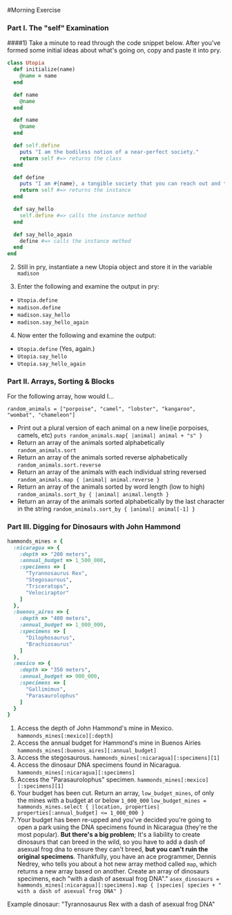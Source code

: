 #Morning Exercise

### Part I. The "self" Examination

####1) Take a minute to read through the code snippet below. After you've formed some initial ideas about what's going on, copy and paste it into pry.

```ruby
class Utopia
  def initialize(name)
    @name = name
  end

  def name
    @name
  end

  def name
    @name
  end

  def self.define
    puts "I am the bodiless notion of a near-perfect society."
    return self #=> returns the class
  end

  def define
    puts "I am #{name}, a tangible society that you can reach out and touch in which everyone is content." 
    return self #=> returns the instance
  end

  def say_hello
    self.define #=> calls the instance method
  end

  def say_hello_again
    define #=> calls the instance method
  end
end
```

2) Still in pry, instantiate a new Utopia object and store it in the variable `madison`

3) Enter the following and examine the output in pry:
  * `Utopia.define`
  * `madison.define`
  * `madison.say_hello`
  * `madison.say_hello_again`

4) Now enter the following and examine the output:
  * `Utopia.define` (Yes, again.)
  * `Utopia.say_hello`
  * `Utopia.say_hello_again`

### Part II. Arrays, Sorting & Blocks

For the following array, how would I...

```
random_animals = ["porpoise", "camel", "lobster", "kangaroo", "wombat", "chameleon"]
```
* Print out a plural version of each animal on a new line(ie porpoises, camels, etc)
`puts random_animals.map{ |animal| animal + "s" }`
* Return an array of the animals sorted alphabetically
`random_animals.sort`
* Return an array of the animals sorted reverse alphabetically
`random_animals.sort.reverse`
* Return an array of the animals with each individual string reversed
`random_animals.map { |animal| animal.reverse }`
* Return an array of the animals sorted by word length (low to high)
`random_animals.sort_by { |animal| animal.length }`
* Return an array of the animals sorted alphabetically by the last character in the string
`random_animals.sort_by { |animal| animal[-1] }`

### Part III. Digging for Dinosaurs with John Hammond

```ruby
hammonds_mines = { 
  :nicaragua => {
    :depth => "200 meters",
    :annual_budget => 1_500_000,
    :specimens => [
      "Tyrannosaurus Rex", 
      "Stegosaurous", 
      "Triceratops",
      "Velociraptor"
    ]
  },
  :buenos_aires => {
    :depth => "400 meters",
    :annual_budget => 1_000_000,
    :specimens => [
      "Dilophosaurus", 
      "Brachiosaurus"
    ]
  }, 
  :mexico => {
    :depth => "350 meters",
    :annual_budget => 900_000,
    :specimens => [
      "Gallimimus",
      "Parasaurolophus"
    ]
  }
}
```
1) Access the depth of John Hammond's mine in Mexico.
`hammonds_mines[:mexico][:depth]`
2) Access the annual budget for Hammond's mine in Buenos Airies
`hammonds_mines[:buenos_aires][:annual_budget]`
3) Access the stegosaurous.
`hammonds_mines[:nicaragua][:specimens][1]`
4) Access the dinosaur DNA specimens found in Nicaragua. 
`hammonds_mines[:nicaragua][:specimens]`
5) Access the "Parasaurolophus" specimen.
`hammonds_mines[:mexico][:specimens][1]`
6) Your budget has been cut. Return an array, `low_budget_mines`, of only the mines with a budget at or below `1_000_000`
`low_budget_mines = hammonds_mines.select { |location, properties| properties[:annual_budget] <= 1_000_000 }`
7) Your budget has been re-upped and you've decided you're going to open a park using the DNA specimens found in Nicaragua (they're the most popular). __But there's a big problem__; It's a liability to create dinosaurs that can breed in the wild, so you have to add a dash of asexual frog dna to ensure they can't breed, __but you can't ruin the original specimens__. Thankfully, you have an ace programmer, Dennis Nedrey, who tells you about a hot new array method called `map`, which returns a new array based on another. Create an array of dinosaurs specimens, each "with a dash of asexual frog DNA"."
`asex_dinosaurs = hammonds_mines[:nicaragua][:specimens].map { |species| species + " with a dash of asexual frog DNA" }`

Example dinosaur: "Tyrannosaurus Rex with a dash of asexual frog DNA"
